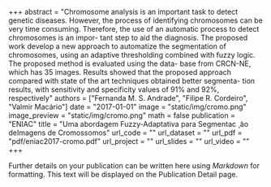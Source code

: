 +++
abstract = "Chromosome analysis is an important task to detect genetic diseases. However, the process of identifying chromosomes can be very time consuming. Therefore, the use of an automatic process to detect chromosomes is an impor- tant step to aid the diagnosis. The proposed work develop a new approach to automatize the segmentation of chromosomes, using an adaptive thresholding combined with fuzzy logic. The proposed method is evaluated using the data- base from CRCN-NE, which has 35 images. Results showed that the proposed approach compared with state of the art techniques obtained better segmenta- tion results, with sensitivity and specificity values of 91% and 92%, respectively"
authors = ["Fernanda M. S. Andrade", "Filipe R. Cordeiro", "Valmir Macário"]
date = "2017-01-01"
image = "static/img/cromo.png"
image_preview = "static/img/cromo.png"
math = false
publication = "ENIAC"
title = "Uma abordagem Fuzzy-Adaptativa para Segmentac ̧ ̃ao deImagens de Cromossomos"
url_code = ""
url_dataset = ""
url_pdf = "pdf/eniac2017-cromo.pdf"
url_project = ""
url_slides = ""
url_video = ""
+++

Further details on your publication can be written here using *Markdown* for formatting. This text will be displayed on the Publication Detail page.
